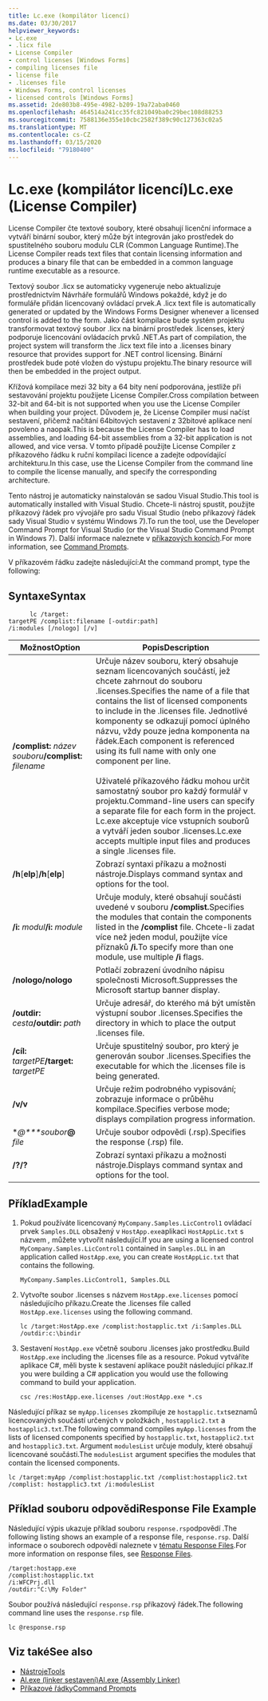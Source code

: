 ```yaml
---
title: Lc.exe (kompilátor licencí)
ms.date: 03/30/2017
helpviewer_keywords:
- Lc.exe
- .licx file
- License Compiler
- control licenses [Windows Forms]
- compiling licenses file
- license file
- .licenses file
- Windows Forms, control licenses
- licensed controls [Windows Forms]
ms.assetid: 2de803b8-495e-4982-b209-19a72aba0460
ms.openlocfilehash: 464514a241cc35fc821049ba0c29bec108d88253
ms.sourcegitcommit: 7588136e355e10cbc2582f389c90c127363c02a5
ms.translationtype: MT
ms.contentlocale: cs-CZ
ms.lasthandoff: 03/15/2020
ms.locfileid: "79180400"
---
```

# <a name="lcexe-license-compiler"></a><span data-ttu-id="6bae9-102">Lc.exe (kompilátor licencí)</span><span class="sxs-lookup"><span data-stu-id="6bae9-102">Lc.exe (License Compiler)</span></span>
<span data-ttu-id="6bae9-103">License Compiler čte textové soubory, které obsahují licenční informace a vytváří binární soubor, který může být integrován jako prostředek do spustitelného souboru modulu CLR (Common Language Runtime).</span><span class="sxs-lookup"><span data-stu-id="6bae9-103">The License Compiler reads text files that contain licensing information and produces a binary file that can be embedded in a common language runtime executable as a resource.</span></span>  
  
 <span data-ttu-id="6bae9-104">Textový soubor .licx se automaticky vygeneruje nebo aktualizuje prostřednictvím Návrháře formulářů Windows pokaždé, když je do formuláře přidán licencovaný ovládací prvek.</span><span class="sxs-lookup"><span data-stu-id="6bae9-104">A .licx text file is automatically generated or updated by the Windows Forms Designer whenever a licensed control is added to the form.</span></span> <span data-ttu-id="6bae9-105">Jako část kompilace bude systém projektu transformovat textový soubor .licx na binární prostředek .licenses, který podporuje licencování ovládacích prvků .NET.</span><span class="sxs-lookup"><span data-stu-id="6bae9-105">As part of compilation, the project system will transform the .licx text file into a .licenses binary resource that provides support for .NET control licensing.</span></span> <span data-ttu-id="6bae9-106">Binární prostředek bude poté vložen do výstupu projektu.</span><span class="sxs-lookup"><span data-stu-id="6bae9-106">The binary resource will then be embedded in the project output.</span></span>  
  
 <span data-ttu-id="6bae9-107">Křížová kompilace mezi 32 bity a 64 bity není podporována, jestliže při sestavování projektu použijete License Compiler.</span><span class="sxs-lookup"><span data-stu-id="6bae9-107">Cross compilation between 32-bit and 64-bit is not supported when you use the License Compiler when building your project.</span></span> <span data-ttu-id="6bae9-108">Důvodem je, že License Compiler musí načíst sestavení, přičemž načítání 64bitových sestavení z 32bitové aplikace není povoleno a naopak.</span><span class="sxs-lookup"><span data-stu-id="6bae9-108">This is because the License Compiler has to load assemblies, and loading 64-bit assemblies from a 32-bit application is not allowed, and vice versa.</span></span> <span data-ttu-id="6bae9-109">V tomto případě použijte License Compiler z příkazového řádku k ruční kompilaci licence a zadejte odpovídající architekturu.</span><span class="sxs-lookup"><span data-stu-id="6bae9-109">In this case, use the License Compiler from the command line to compile the license manually, and specify the corresponding architecture.</span></span>  
  
 <span data-ttu-id="6bae9-110">Tento nástroj je automaticky nainstalován se sadou Visual Studio.</span><span class="sxs-lookup"><span data-stu-id="6bae9-110">This tool is automatically installed with Visual Studio.</span></span> <span data-ttu-id="6bae9-111">Chcete-li nástroj spustit, použijte příkazový řádek pro vývojáře pro sadu Visual Studio (nebo příkazový řádek sady Visual Studio v systému Windows 7).</span><span class="sxs-lookup"><span data-stu-id="6bae9-111">To run the tool, use the Developer Command Prompt for Visual Studio (or the Visual Studio Command Prompt in Windows 7).</span></span> <span data-ttu-id="6bae9-112">Další informace naleznete v [příkazových koncích](developer-command-prompt-for-vs.md).</span><span class="sxs-lookup"><span data-stu-id="6bae9-112">For more information, see [Command Prompts](developer-command-prompt-for-vs.md).</span></span>  
  
 <span data-ttu-id="6bae9-113">V příkazovém řádku zadejte následující:</span><span class="sxs-lookup"><span data-stu-id="6bae9-113">At the command prompt, type the following:</span></span>  
  
## <a name="syntax"></a><span data-ttu-id="6bae9-114">Syntaxe</span><span class="sxs-lookup"><span data-stu-id="6bae9-114">Syntax</span></span>  
  
```console
      lc /target:  
targetPE /complist:filename [-outdir:path]  
/i:modules [/nologo] [/v]  
```  
  
|<span data-ttu-id="6bae9-115">Možnost</span><span class="sxs-lookup"><span data-stu-id="6bae9-115">Option</span></span>|<span data-ttu-id="6bae9-116">Popis</span><span class="sxs-lookup"><span data-stu-id="6bae9-116">Description</span></span>|  
|------------|-----------------|  
|<span data-ttu-id="6bae9-117">**/complist:** *název souboru*</span><span class="sxs-lookup"><span data-stu-id="6bae9-117">**/complist:** *filename*</span></span>|<span data-ttu-id="6bae9-118">Určuje název souboru, který obsahuje seznam licencovaných součástí, jež chcete zahrnout do souboru .licenses.</span><span class="sxs-lookup"><span data-stu-id="6bae9-118">Specifies the name of a file that contains the list of licensed components to include in the .licenses file.</span></span> <span data-ttu-id="6bae9-119">Jednotlivé komponenty se odkazují pomocí úplného názvu, vždy pouze jedna komponenta na řádek.</span><span class="sxs-lookup"><span data-stu-id="6bae9-119">Each component is referenced using its full name with only one component per line.</span></span><br /><br /> <span data-ttu-id="6bae9-120">Uživatelé příkazového řádku mohou určit samostatný soubor pro každý formulář v projektu.</span><span class="sxs-lookup"><span data-stu-id="6bae9-120">Command-line users can specify a separate file for each form in the project.</span></span> <span data-ttu-id="6bae9-121">Lc.exe akceptuje více vstupních souborů a vytváří jeden soubor .licenses.</span><span class="sxs-lookup"><span data-stu-id="6bae9-121">Lc.exe accepts multiple input files and produces a single .licenses file.</span></span>|  
|<span data-ttu-id="6bae9-122">**/h**[**elp**]</span><span class="sxs-lookup"><span data-stu-id="6bae9-122">**/h**[**elp**]</span></span>|<span data-ttu-id="6bae9-123">Zobrazí syntaxi příkazu a možnosti nástroje.</span><span class="sxs-lookup"><span data-stu-id="6bae9-123">Displays command syntax and options for the tool.</span></span>|  
|<span data-ttu-id="6bae9-124">**/i:** *modul*</span><span class="sxs-lookup"><span data-stu-id="6bae9-124">**/i:** *module*</span></span>|<span data-ttu-id="6bae9-125">Určuje moduly, které obsahují součásti uvedené v souboru **/complist.**</span><span class="sxs-lookup"><span data-stu-id="6bae9-125">Specifies the modules that contain the components listed in the **/complist** file.</span></span> <span data-ttu-id="6bae9-126">Chcete-li zadat více než jeden modul, použijte více příznaků **/i.**</span><span class="sxs-lookup"><span data-stu-id="6bae9-126">To specify more than one module, use multiple **/i** flags.</span></span>|  
|<span data-ttu-id="6bae9-127">**/nologo**</span><span class="sxs-lookup"><span data-stu-id="6bae9-127">**/nologo**</span></span>|<span data-ttu-id="6bae9-128">Potlačí zobrazení úvodního nápisu společnosti Microsoft.</span><span class="sxs-lookup"><span data-stu-id="6bae9-128">Suppresses the Microsoft startup banner display.</span></span>|  
|<span data-ttu-id="6bae9-129">**/outdir:** *cesta*</span><span class="sxs-lookup"><span data-stu-id="6bae9-129">**/outdir:** *path*</span></span>|<span data-ttu-id="6bae9-130">Určuje adresář, do kterého má být umístěn výstupní soubor .licenses.</span><span class="sxs-lookup"><span data-stu-id="6bae9-130">Specifies the directory in which to place the output .licenses file.</span></span>|  
|<span data-ttu-id="6bae9-131">**/cíl:** *targetPE*</span><span class="sxs-lookup"><span data-stu-id="6bae9-131">**/target:** *targetPE*</span></span>|<span data-ttu-id="6bae9-132">Určuje spustitelný soubor, pro který je generován soubor .licenses.</span><span class="sxs-lookup"><span data-stu-id="6bae9-132">Specifies the executable for which the .licenses file is being generated.</span></span>|  
|<span data-ttu-id="6bae9-133">**/v**</span><span class="sxs-lookup"><span data-stu-id="6bae9-133">**/v**</span></span>|<span data-ttu-id="6bae9-134">Určuje režim podrobného vypisování; zobrazuje informace o průběhu kompilace.</span><span class="sxs-lookup"><span data-stu-id="6bae9-134">Specifies verbose mode; displays compilation progress information.</span></span>|  
|<span data-ttu-id="6bae9-135">\**@\*\*\*soubor*</span><span class="sxs-lookup"><span data-stu-id="6bae9-135">**@** *file*</span></span>|<span data-ttu-id="6bae9-136">Určuje soubor odpovědi (.rsp).</span><span class="sxs-lookup"><span data-stu-id="6bae9-136">Specifies the response (.rsp) file.</span></span>|  
|<span data-ttu-id="6bae9-137">**/?**</span><span class="sxs-lookup"><span data-stu-id="6bae9-137">**/?**</span></span>|<span data-ttu-id="6bae9-138">Zobrazí syntaxi příkazu a možnosti nástroje.</span><span class="sxs-lookup"><span data-stu-id="6bae9-138">Displays command syntax and options for the tool.</span></span>|  
  
## <a name="example"></a><span data-ttu-id="6bae9-139">Příklad</span><span class="sxs-lookup"><span data-stu-id="6bae9-139">Example</span></span>  
  
1. <span data-ttu-id="6bae9-140">Pokud používáte licencovaný `MyCompany.Samples.LicControl1` ovládací prvek `Samples.DLL` obsažený v `HostApp.exe`aplikaci `HostAppLic.txt` s názvem *,* můžete vytvořit následující.</span><span class="sxs-lookup"><span data-stu-id="6bae9-140">If you are using a licensed control `MyCompany.Samples.LicControl1` contained in `Samples.DLL` in an application called `HostApp.exe`*,* you can create `HostAppLic.txt` that contains the following.</span></span>  
  
    ```text
    MyCompany.Samples.LicControl1, Samples.DLL  
    ```  
  
2. <span data-ttu-id="6bae9-141">Vytvořte soubor .licenses s názvem `HostApp.exe.licenses` pomocí následujícího příkazu.</span><span class="sxs-lookup"><span data-stu-id="6bae9-141">Create the .licenses file called `HostApp.exe.licenses` using the following command.</span></span>  
  
    ```console  
    lc /target:HostApp.exe /complist:hostapplic.txt /i:Samples.DLL /outdir:c:\bindir  
    ```  
  
3. <span data-ttu-id="6bae9-142">Sestavení `HostApp.exe` včetně souboru .licenses jako prostředku.</span><span class="sxs-lookup"><span data-stu-id="6bae9-142">Build `HostApp.exe` including the .licenses file as a resource.</span></span> <span data-ttu-id="6bae9-143">Pokud vytváříte aplikace C#, měli byste k sestavení aplikace použít následující příkaz.</span><span class="sxs-lookup"><span data-stu-id="6bae9-143">If you were building a C# application you would use the following command to build your application.</span></span>  
  
    ```console
    csc /res:HostApp.exe.licenses /out:HostApp.exe *.cs  
    ```  
  
 <span data-ttu-id="6bae9-144">Následující příkaz se `myApp.licenses` zkompiluje ze `hostapplic.txt`seznamů licencovaných součástí určených v položkách , `hostapplic2.txt` a `hostapplic3.txt`.</span><span class="sxs-lookup"><span data-stu-id="6bae9-144">The following command compiles `myApp.licenses` from the lists of licensed components specified by `hostapplic.txt`, `hostapplic2.txt` and `hostapplic3.txt`.</span></span> <span data-ttu-id="6bae9-145">Argument `modulesList` určuje moduly, které obsahují licencované součásti.</span><span class="sxs-lookup"><span data-stu-id="6bae9-145">The `modulesList` argument specifies the modules that contain the licensed components.</span></span>  
  
```console  
lc /target:myApp /complist:hostapplic.txt /complist:hostapplic2.txt /complist: hostapplic3.txt /i:modulesList  
```  
  
## <a name="response-file-example"></a><span data-ttu-id="6bae9-146">Příklad souboru odpovědi</span><span class="sxs-lookup"><span data-stu-id="6bae9-146">Response File Example</span></span>  
 <span data-ttu-id="6bae9-147">Následující výpis ukazuje příklad souboru `response.rsp`odpovědí .</span><span class="sxs-lookup"><span data-stu-id="6bae9-147">The following listing shows an example of a response file, `response.rsp`.</span></span> <span data-ttu-id="6bae9-148">Další informace o souborech odpovědí naleznete v [tématu Response Files](/visualstudio/msbuild/msbuild-response-files).</span><span class="sxs-lookup"><span data-stu-id="6bae9-148">For more information on response files, see [Response Files](/visualstudio/msbuild/msbuild-response-files).</span></span>  
  
```text  
/target:hostapp.exe  
/complist:hostapplic.txt
/i:WFCPrj.dll
/outdir:"C:\My Folder"  
```  
  
 <span data-ttu-id="6bae9-149">Soubor používá následující `response.rsp` příkazový řádek.</span><span class="sxs-lookup"><span data-stu-id="6bae9-149">The following command line uses the `response.rsp` file.</span></span>  
  
```console  
lc @response.rsp  
```  
  
## <a name="see-also"></a><span data-ttu-id="6bae9-150">Viz také</span><span class="sxs-lookup"><span data-stu-id="6bae9-150">See also</span></span>

- [<span data-ttu-id="6bae9-151">Nástroje</span><span class="sxs-lookup"><span data-stu-id="6bae9-151">Tools</span></span>](index.md)
- [<span data-ttu-id="6bae9-152">Al.exe (linker sestavení)</span><span class="sxs-lookup"><span data-stu-id="6bae9-152">Al.exe (Assembly Linker)</span></span>](al-exe-assembly-linker.md)
- [<span data-ttu-id="6bae9-153">Příkazové řádky</span><span class="sxs-lookup"><span data-stu-id="6bae9-153">Command Prompts</span></span>](developer-command-prompt-for-vs.md)
